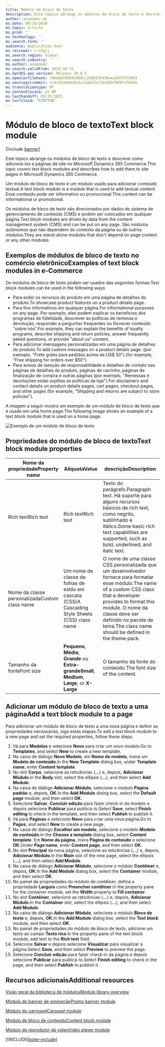 ```yaml
---
title: Módulo de bloco de texto
description: Este tópico abrange os módulos de bloco de texto e descreve como adicioná-los a páginas de site no Microsoft Dynamics 365 Commerce.
author: anupamar-ms
ms.date: 09/15/2020
ms.topic: article
ms.prod: ''
ms.technology: ''
ms.search.form: ''
audience: Application User
ms.reviewer: v-chgri
ms.search.region: Global
ms.search.industry: ''
ms.author: anupamar
ms.search.validFrom: 2019-10-31
ms.dyn365.ops.version: Release 10.0.5
ms.openlocfilehash: 7dbeb8785641960cc2680335436aea10775759d3
ms.sourcegitcommit: 3cdc42346bb653c13ab33a7142dbb7969f1f6dda
ms.translationtype: HT
ms.contentlocale: pt-BR
ms.lasthandoff: 03/31/2021
ms.locfileid: "5797758"
---
```

# <a name="text-block-module"></a><span data-ttu-id="1d028-103">Módulo de bloco de texto</span><span class="sxs-lookup"><span data-stu-id="1d028-103">Text block module</span></span>

[!include [banner](includes/banner.md)]

<span data-ttu-id="1d028-104">Este tópico abrange os módulos de bloco de texto e descreve como adicioná-los a páginas de site no Microsoft Dynamics 365 Commerce.</span><span class="sxs-lookup"><span data-stu-id="1d028-104">This topic covers text block modules and describes how to add them to site pages in Microsoft Dynamics 365 Commerce.</span></span>

<span data-ttu-id="1d028-105">Um módulo de bloco de texto é um módulo usado para adicionar conteúdo textual.</span><span class="sxs-lookup"><span data-stu-id="1d028-105">A text block module is a module that is used to add textual content.</span></span> <span data-ttu-id="1d028-106">Esse conteúdo pode ser informativo ou promocional.</span><span class="sxs-lookup"><span data-stu-id="1d028-106">This content can be informational or promotional.</span></span>

<span data-ttu-id="1d028-107">Os módulos de bloco de texto são direcionados por dados do sistema de gerenciamento de conteúdo (CMS) e podem ser colocados em qualquer página.</span><span class="sxs-lookup"><span data-stu-id="1d028-107">Text block modules are driven by data from the content management system (CMS) and can be put on any page.</span></span> <span data-ttu-id="1d028-108">São módulos autônomos que não dependem do contexto da página ou de outros módulos.</span><span class="sxs-lookup"><span data-stu-id="1d028-108">They are stand-alone modules that don't depend on page context or any other modules.</span></span>

## <a name="examples-of-text-block-modules-in-e-commerce"></a><span data-ttu-id="1d028-109">Exemplos de módulos de bloco de texto no comércio eletrônico</span><span class="sxs-lookup"><span data-stu-id="1d028-109">Examples of text block modules in e-Commerce</span></span>

<span data-ttu-id="1d028-110">Os módulos de bloco de texto podem ser usados das seguintes formas:</span><span class="sxs-lookup"><span data-stu-id="1d028-110">Text block modules can be used in the following ways:</span></span>

* <span data-ttu-id="1d028-111">Para exibir os recursos do produto em uma página de detalhes do produto.</span><span class="sxs-lookup"><span data-stu-id="1d028-111">To showcase product features on a product details page.</span></span>
* <span data-ttu-id="1d028-112">Para fins informativos em qualquer página.</span><span class="sxs-lookup"><span data-stu-id="1d028-112">For informational purposes on any page.</span></span> <span data-ttu-id="1d028-113">Por exemplo, eles podem explicar os benefícios dos programas de fidelidade, descrever as políticas de remessa e devolução, responder a perguntas frequentes ou fornecer conteúdo "sobre nós".</span><span class="sxs-lookup"><span data-stu-id="1d028-113">For example, they can explain the benefits of loyalty programs, describe shipping and return policies, answer frequently asked questions, or provide "about us" content.</span></span>
* <span data-ttu-id="1d028-114">Para adicionar mensagens personalizadas em uma página de detalhes do produto.</span><span class="sxs-lookup"><span data-stu-id="1d028-114">To add custom messages on a product details page.</span></span> <span data-ttu-id="1d028-115">(por exemplo, "Frete grátis para pedidos acima de US$ 50").</span><span class="sxs-lookup"><span data-stu-id="1d028-115">(for example, "Free shipping for orders over $50").</span></span>
* <span data-ttu-id="1d028-116">Para avisos de isenção de responsabilidade e detalhes de contato nas páginas de detalhes do produto, páginas de carrinho, páginas de finalização de compra e outras páginas (por exemplo, "Remessas e devoluções estão sujeitas às políticas da loja").</span><span class="sxs-lookup"><span data-stu-id="1d028-116">For disclaimers and contact details on product details pages, cart pages, checkout pages, and other pages (for example, "Shipping and returns are subject to store policies").</span></span>

<span data-ttu-id="1d028-117">A imagem a seguir mostra um exemplo de um módulo de bloco de texto que é usado em uma home page.</span><span class="sxs-lookup"><span data-stu-id="1d028-117">The following image shows an example of a text block module that is used on a home page.</span></span>

![Exemplo de um módulo de bloco de texto](./media/ecommerce-textblock.PNG)

## <a name="text-block-module-properties"></a><span data-ttu-id="1d028-119">Propriedades do módulo de bloco de texto</span><span class="sxs-lookup"><span data-stu-id="1d028-119">Text block module properties</span></span>

| <span data-ttu-id="1d028-120">Nome da propriedade</span><span class="sxs-lookup"><span data-stu-id="1d028-120">Property name</span></span>     | <span data-ttu-id="1d028-121">Alíquota</span><span class="sxs-lookup"><span data-stu-id="1d028-121">Value</span></span>                                            | <span data-ttu-id="1d028-122">descrição</span><span class="sxs-lookup"><span data-stu-id="1d028-122">Description</span></span> |
|-------------------|--------------------------------------------------|-------------|
| <span data-ttu-id="1d028-123">Rich text</span><span class="sxs-lookup"><span data-stu-id="1d028-123">Rich text</span></span>         | <span data-ttu-id="1d028-124">Rich text</span><span class="sxs-lookup"><span data-stu-id="1d028-124">Rich text</span></span>                                        | <span data-ttu-id="1d028-125">Texto do parágrafo.</span><span class="sxs-lookup"><span data-stu-id="1d028-125">Paragraph text.</span></span> <span data-ttu-id="1d028-126">Há suporte para alguns recursos básicos de rich text, como negrito, sublinhado e itálico.</span><span class="sxs-lookup"><span data-stu-id="1d028-126">Some basic rich text capabilities are supported, such as bold, underlined, and italic text.</span></span> |
| <span data-ttu-id="1d028-127">Nome da classe personalizada</span><span class="sxs-lookup"><span data-stu-id="1d028-127">Custom class name</span></span> | <span data-ttu-id="1d028-128">Um nome de classe de folhas de estilo em cascata (CSS)</span><span class="sxs-lookup"><span data-stu-id="1d028-128">A Cascading Style Sheets (CSS) class name</span></span>        | <span data-ttu-id="1d028-129">O nome de uma classe CSS personalizada que um desenvolvedor fornece para formatar esse módulo.</span><span class="sxs-lookup"><span data-stu-id="1d028-129">The name of a custom CSS class that a developer provides to format this module.</span></span> <span data-ttu-id="1d028-130">O nome da classe deve ser definido no pacote de tema.</span><span class="sxs-lookup"><span data-stu-id="1d028-130">The class name should be defined in the theme pack.</span></span> |
| <span data-ttu-id="1d028-131">Tamanho da fonte</span><span class="sxs-lookup"><span data-stu-id="1d028-131">Font size</span></span>         | <span data-ttu-id="1d028-132">**Pequeno**, **Médio**, **Grande** ou **Extra-grande**</span><span class="sxs-lookup"><span data-stu-id="1d028-132">**Small**, **Medium**, **Large**, or **X-Large**</span></span> | <span data-ttu-id="1d028-133">O tamanho da fonte do conteúdo.</span><span class="sxs-lookup"><span data-stu-id="1d028-133">The font size of the content.</span></span> |

## <a name="add-a-text-block-module-to-a-page"></a><span data-ttu-id="1d028-134">Adicionar um módulo de bloco de texto a uma página</span><span class="sxs-lookup"><span data-stu-id="1d028-134">Add a text block module to a page</span></span>

<span data-ttu-id="1d028-135">Para adicionar um módulo de bloco de texto a uma nova página e definir as propriedades necessárias, siga estas etapas.</span><span class="sxs-lookup"><span data-stu-id="1d028-135">To add a text block module to a new page and set the required properties, follow these steps.</span></span>

1. <span data-ttu-id="1d028-136">Vá para **Modelos** e selecione **Novo** para criar um novo modelo.</span><span class="sxs-lookup"><span data-stu-id="1d028-136">Go to **Templates**, and select **New** to create a new template.</span></span>
1. <span data-ttu-id="1d028-137">Na caixa de diálogo **Novo Modelo**, em **Nome do modelo**, insira um **Modelo de conteúdo**.</span><span class="sxs-lookup"><span data-stu-id="1d028-137">In the **New Template** dialog box, under **Template name**, enter **Content template**.</span></span>
1. <span data-ttu-id="1d028-138">No slot **Corpo**, selecione as reticências (**...**) e, depois, **Adicionar Módulo**.</span><span class="sxs-lookup"><span data-stu-id="1d028-138">In the **Body** slot, select the ellipsis (**...**), and then select **Add Module**.</span></span>
1. <span data-ttu-id="1d028-139">Na caixa de diálogo **Adicionar Módulo**, selecione o módulo **Página padrão** e, depois, **OK**.</span><span class="sxs-lookup"><span data-stu-id="1d028-139">In the **Add Module** dialog box, select the **Default page** module, and then select **OK**.</span></span>
1. <span data-ttu-id="1d028-140">Selecione **Salvar**, **Concluir edição** para fazer check-in do modelo e depois selecione **Publicar** para publicá-lo.</span><span class="sxs-lookup"><span data-stu-id="1d028-140">Select **Save**, select **Finish editing** to check in the template, and then select **Publish** to publish it.</span></span>
1. <span data-ttu-id="1d028-141">Vá para **Páginas** e selecione **Novo** para criar uma nova página.</span><span class="sxs-lookup"><span data-stu-id="1d028-141">Go to **Pages**, and select **New** to create a new page.</span></span>
1. <span data-ttu-id="1d028-142">Na caixa de diálogo **Escolher um modelo**, selecione o modelo **Modelo de conteúdo**.</span><span class="sxs-lookup"><span data-stu-id="1d028-142">In the **Choose a template** dialog box, select **Content template**.</span></span> <span data-ttu-id="1d028-143">Em **Nome da página**, insira **Página de conteúdo** e selecione **OK**.</span><span class="sxs-lookup"><span data-stu-id="1d028-143">Under **Page name**, enter **Content page**, and then select **OK**.</span></span>
1. <span data-ttu-id="1d028-144">No slot **Principal** da nova página, selecione as reticências (**...**) e, depois, **Adicionar Módulo**.</span><span class="sxs-lookup"><span data-stu-id="1d028-144">In the **Main** slot of the new page, select the ellipsis (**...**), and then select **Add Module**.</span></span>
1. <span data-ttu-id="1d028-145">Na caixa de diálogo **Adicionar Módulo**, selecione o módulo **Contêiner** e, depois, **OK**.</span><span class="sxs-lookup"><span data-stu-id="1d028-145">In the **Add Module** dialog box, select the **Container** module, and then select **OK**.</span></span>
1. <span data-ttu-id="1d028-146">No painel de propriedades do módulo de contêiner, defina a propriedade **Largura** como **Preencher contêiner**.</span><span class="sxs-lookup"><span data-stu-id="1d028-146">In the property pane for the container module, set the **Width** property to **Fill container**.</span></span>
1. <span data-ttu-id="1d028-147">No slot **Contêiner**, selecione as reticências (**...**) e, depois, **Adicionar Módulo**.</span><span class="sxs-lookup"><span data-stu-id="1d028-147">In the **Container** slot, select the ellipsis (**...**), and then select **Add Module**.</span></span>
1. <span data-ttu-id="1d028-148">Na caixa de diálogo **Adicionar Módulo**, selecione o módulo **Bloco de texto** e, depois, **OK**.</span><span class="sxs-lookup"><span data-stu-id="1d028-148">In the **Add Module** dialog box, select the **Text block** module, and then select **OK**.</span></span> 
1. <span data-ttu-id="1d028-149">No painel de propriedades do módulo de bloco de texto, adicione um texto ao campo **Texto rico**.</span><span class="sxs-lookup"><span data-stu-id="1d028-149">In the property pane of the text block module, add text to the **Rich text** field.</span></span>
1. <span data-ttu-id="1d028-150">Selecione **Salvar** e depois selecione **Visualizar** para visualizar a página.</span><span class="sxs-lookup"><span data-stu-id="1d028-150">Select **Save**, and then select **Preview** to preview the page.</span></span>
1. <span data-ttu-id="1d028-151">Selecione **Concluir edição** para fazer check-in da página e depois selecione **Publicar** para publicá-lo.</span><span class="sxs-lookup"><span data-stu-id="1d028-151">Select **Finish editing** to check in the page, and then select **Publish** to publish it.</span></span>

## <a name="additional-resources"></a><span data-ttu-id="1d028-152">Recursos adicionais</span><span class="sxs-lookup"><span data-stu-id="1d028-152">Additional resources</span></span>

[<span data-ttu-id="1d028-153">Visão geral da biblioteca de módulos</span><span class="sxs-lookup"><span data-stu-id="1d028-153">Module library overview</span></span>](starter-kit-overview.md)

[<span data-ttu-id="1d028-154">Módulo de banner de promoção</span><span class="sxs-lookup"><span data-stu-id="1d028-154">Promo banner module</span></span>](add-alert.md)

[<span data-ttu-id="1d028-155">Módulo do carrossel</span><span class="sxs-lookup"><span data-stu-id="1d028-155">Carousel module</span></span>](add-carousel.md)

[<span data-ttu-id="1d028-156">Módulo de bloco de conteúdo</span><span class="sxs-lookup"><span data-stu-id="1d028-156">Content block module</span></span>](add-hero-module.md)

[<span data-ttu-id="1d028-157">Módulo de reprodutor de vídeo</span><span class="sxs-lookup"><span data-stu-id="1d028-157">Video player module</span></span>](add-video-player.md)



[!INCLUDE[footer-include](../includes/footer-banner.md)]